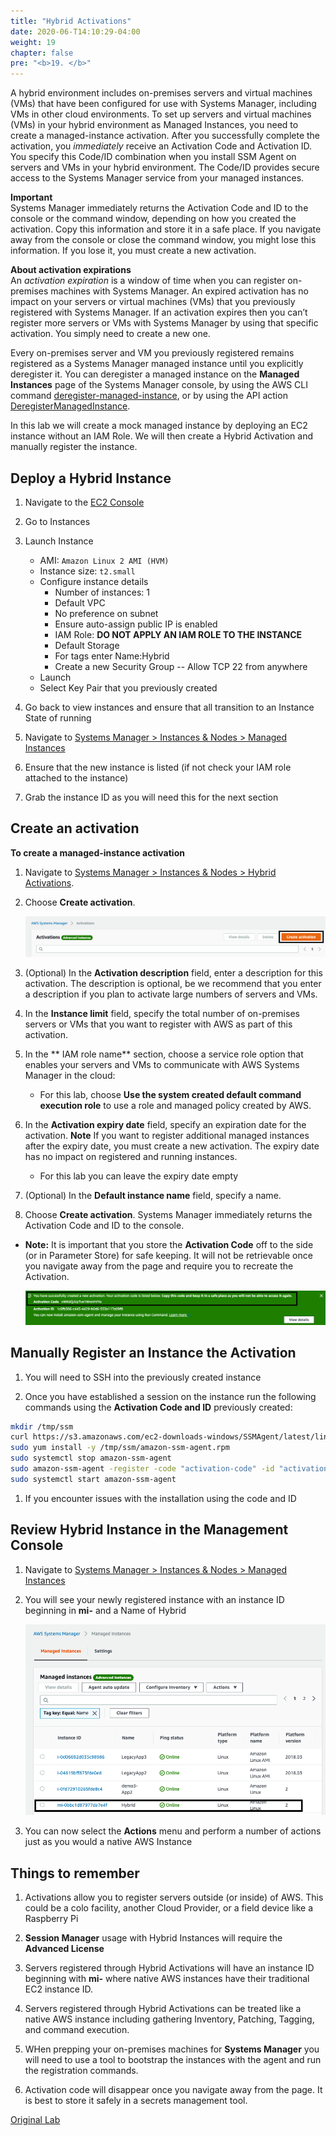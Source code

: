 ```yaml
---
title: "Hybrid Activations"
date: 2020-06-T14:10:29-04:00
weight: 19
chapter: false
pre: "<b>19. </b>"
---
```


A hybrid environment includes on-premises servers and virtual machines (VMs) that have been configured for use with Systems Manager, including VMs in other cloud environments. To set up servers and virtual machines \(VMs\) in your hybrid environment as Managed Instances, you need to create a managed\-instance activation\. After you successfully complete the activation, you *immediately* receive an Activation Code and Activation ID\. You specify this Code/ID combination when you install SSM Agent on servers and VMs in your hybrid environment\. The Code/ID provides secure access to the Systems Manager service from your managed instances\.

**Important**  
Systems Manager immediately returns the Activation Code and ID to the console or the command window, depending on how you created the activation\. Copy this information and store it in a safe place\. If you navigate away from the console or close the command window, you might lose this information\. If you lose it, you must create a new activation\. 

**About activation expirations**  
An *activation expiration* is a window of time when you can register on\-premises machines with Systems Manager\. An expired activation has no impact on your servers or virtual machines \(VMs\) that you previously registered with Systems Manager\. If an activation expires then you can’t register more servers or VMs with Systems Manager by using that specific activation\. You simply need to create a new one\.

Every on\-premises server and VM you previously registered remains registered as a Systems Manager managed instance until you explicitly deregister it\. You can deregister a managed instance on the **Managed Instances** page of the Systems Manager console, by using the AWS CLI command [deregister\-managed\-instance](https://docs.aws.amazon.com/cli/latest/reference/ssm/deregister-managed-instance.html), or by using the API action [DeregisterManagedInstance](https://docs.aws.amazon.com/systems-manager/latest/APIReference/API_DeregisterManagedInstance.html)\.

In this lab we will create a mock managed instance by deploying an EC2 instance without an IAM Role.  We will then create a Hybrid Activation and manually register the instance.  

## Deploy a Hybrid Instance

1.  Navigate to the [EC2 Console](https://console.aws.amazon.com/ec2)

1.  Go to Instances

1.  Launch Instance
    - AMI: ```Amazon Linux 2 AMI (HVM)```
    - Instance size: ```t2.small```
    - Configure instance details
        -  Number of instances: 1
        - Default VPC
        - No preference on subnet
        - Ensure auto-assign public IP is enabled
        - IAM Role: **DO NOT APPLY AN IAM ROLE TO THE INSTANCE**
        - Default Storage
        - For tags enter Name:Hybrid
        - Create a new Security Group -- Allow TCP 22 from anywhere
    - Launch
    - Select Key Pair that you previously created

1.  Go back to view instances and ensure that all transition to an
    Instance State of running

1.  Navigate to [Systems Manager \> Instances & Nodes \> Managed Instances](https://console.aws.amazon.com/systems-manager/managed-instances)

1.  Ensure that the new instance is listed (if not check your IAM role
    attached to the instance)

1.  Grab the instance ID as you will need this for the next section

## Create an activation 

**To create a managed\-instance activation**

1. Navigate to [Systems Manager \> Instances & Nodes \> Hybrid Activations](https://console.aws.amazon.com/systems-manager/activations?region=us-east-1).

1. Choose **Create activation**\.

   ![](./media/hybrid-activations-create.png)

1. \(Optional\) In the **Activation description** field, enter a description for this activation\. The description is optional, be we recommend that you enter a description if you plan to activate large numbers of servers and VMs\.

1. In the **Instance limit** field, specify the total number of on\-premises servers or VMs that you want to register with AWS as part of this activation\. 

1. In the ** IAM role name** section, choose a service role option that enables your servers and VMs to communicate with AWS Systems Manager in the cloud:

   - For this lab, choose **Use the system created default command execution role** to use a role and managed policy created by AWS\. 

1. In the **Activation expiry date** field, specify an expiration date for the activation\. 
**Note**  If you want to register additional managed instances after the expiry date, you must create a new activation\. The expiry date has no impact on registered and running instances\.

   - For this lab you can leave the expiry date empty

1. \(Optional\) In the **Default instance name** field, specify a name\. 

1. Choose **Create activation**\. Systems Manager immediately returns the Activation Code and ID to the console\. 

- **Note:** It is important that you store the **Activation Code** off to the side (or in Parameter Store) for safe keeping.  It will not be retrievable once you navigate away from the page and require you to recreate the Activation.

   ![](./media/hybrid-activations-code.png)

## Manually Register an Instance the Activation

1. You will need to SSH into the previously created instance

1. Once you have established a session on the instance run the following commands using the **Activation Code and ID** previously created:

```bash
mkdir /tmp/ssm
curl https://s3.amazonaws.com/ec2-downloads-windows/SSMAgent/latest/linux_amd64/amazon-ssm-agent.rpm -o /tmp/ssm/amazon-ssm-agent.rpm
sudo yum install -y /tmp/ssm/amazon-ssm-agent.rpm
sudo systemctl stop amazon-ssm-agent
sudo amazon-ssm-agent -register -code "activation-code" -id "activation-id" -region "region"
sudo systemctl start amazon-ssm-agent
```
1. If you encounter issues with the installation using the code and ID

## Review Hybrid Instance in the Management Console

1. Navigate to [Systems Manager \> Instances & Nodes \> Managed Instances](https://console.aws.amazon.com/systems-manager/managed-instances)

1. You will see your newly registered instance with an instance ID beginning in **mi-** and a Name of Hybrid

   ![](./media/hybrid-activations-mi.png)

1. You can now select the **Actions** menu and perform a number of actions just as you would a native AWS Instance

## Things to remember

1. Activations allow you to register servers outside (or inside) of AWS.  This could be a colo facility, another Cloud Provider, or a field device like a Raspberry Pi

1. **Session Manager** usage with Hybrid Instances will require the **Advanced License**

1. Servers registered through Hybrid Activations will have an instance ID beginning with **mi-** where native AWS instances have their traditional EC2 instance ID.

1. Servers registered through Hybrid Activations can be treated like a native AWS instance including gathering Inventory, Patching, Tagging, and command execution.  

1. WHen prepping your on-premises machines for **Systems Manager** you will need to use a tool to bootstrap the instances with the agent and run the registration commands.  

1. Activation code will disappear once you navigate away from the page.  It is best to store it safely in a secrets management tool. 


[Original Lab](https://github.com/awsdocs/aws-systems-manager-user-guide/blob/master/doc_source/sysman-managed-instance-activation.md)
